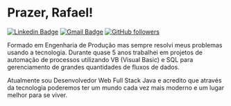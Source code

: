 # Prazer, Rafael!

[![Linkedin Badge](https://img.shields.io/badge/-LinkedIn-blue?style=flat-square&logo=Linkedin&logoColor=white&link=https://www.linkedin.com/in/rafaneng/)](https://www.linkedin.com/in/rafaneng/)
[![Gmail Badge](https://img.shields.io/badge/-Gmail-c14438?style=flat-square&logo=Gmail&logoColor=white&link=mailto:rafaneng@gmail.com)](mailto:rafaneng@gmail.com/)
[![GitHub followers](https://img.shields.io/github/followers/rafaneng.svg?style=social&label=Follow&maxAge=2592000)](https://github.com/rafaneng?tab=followers)

Formado em Engenharia de Produção mas sempre resolvi meus problemas usando a tecnologia. Durante quase 5 anos trabalhei em projetos de automação de processos utilizando VB (Visual Basic) e SQL para gerenciamento de grandes quantidades de fluxos de dados.

Atualmente sou Desenvolvedor Web Full Stack Java e acredito que através da tecnologia poderemos ter um mundo cada vez mais moderno e um lugar melhor para se viver. 
